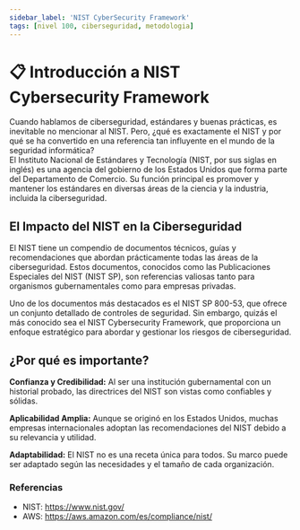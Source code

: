 ```yaml
---
sidebar_label: 'NIST CyberSecurity Framework'
tags: [nivel 100, ciberseguridad, metodologia]
---
```


# 📋 Introducción a NIST Cybersecurity Framework
Cuando hablamos de ciberseguridad, estándares y buenas prácticas, es inevitable no mencionar al NIST. Pero, ¿qué es exactamente el NIST y por qué se ha convertido en una referencia tan influyente en el mundo de la seguridad informática?  
El Instituto Nacional de Estándares y Tecnología (NIST, por sus siglas en inglés) es una agencia del gobierno de los Estados Unidos que forma parte del Departamento de Comercio. Su función principal es promover y mantener los estándares en diversas áreas de la ciencia y la industria, incluida la ciberseguridad.

## El Impacto del NIST en la Ciberseguridad
El NIST tiene un compendio de documentos técnicos, guías y recomendaciones que abordan prácticamente todas las áreas de la ciberseguridad. Estos documentos, conocidos como las Publicaciones Especiales del NIST (NIST SP), son referencias valiosas tanto para organismos gubernamentales como para empresas privadas.

Uno de los documentos más destacados es el NIST SP 800-53, que ofrece un conjunto detallado de controles de seguridad. Sin embargo, quizás el más conocido sea el NIST Cybersecurity Framework, que proporciona un enfoque estratégico para abordar y gestionar los riesgos de ciberseguridad.

## ¿Por qué es importante?
**Confianza y Credibilidad:** Al ser una institución gubernamental con un historial probado, las directrices del NIST son vistas como confiables y sólidas.

**Aplicabilidad Amplia:** Aunque se originó en los Estados Unidos, muchas empresas internacionales adoptan las recomendaciones del NIST debido a su relevancia y utilidad.

**Adaptabilidad:** El NIST no es una receta única para todos. Su marco puede ser adaptado según las necesidades y el tamaño de cada organización.

### Referencias

- NIST: https://www.nist.gov/
- AWS: https://aws.amazon.com/es/compliance/nist/
